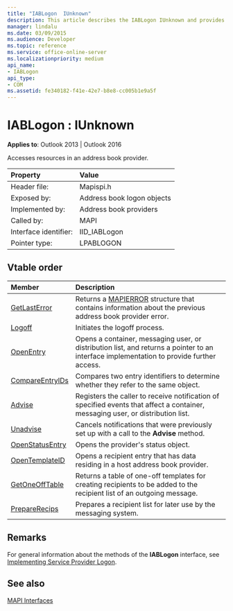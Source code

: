```yaml
---
title: "IABLogon  IUnknown"
description: This article describes the IABLogon IUnknown and provides methods, properties, and additional remarks.
manager: lindalu
ms.date: 03/09/2015
ms.audience: Developer
ms.topic: reference
ms.service: office-online-server
ms.localizationpriority: medium
api_name:
- IABLogon
api_type:
- COM
ms.assetid: fe340182-f41e-42e7-b8e8-cc005b1e9a5f
---
```


# IABLogon : IUnknown

  
  
**Applies to**: Outlook 2013 | Outlook 2016 
  
Accesses resources in an address book provider.
  
|Property |Value |
|:-----|:-----|
|Header file:  <br/> |Mapispi.h  <br/> |
|Exposed by:  <br/> |Address book logon objects  <br/> |
|Implemented by:  <br/> |Address book providers  <br/> |
|Called by:  <br/> |MAPI  <br/> |
|Interface identifier:  <br/> |IID_IABLogon  <br/> |
|Pointer type:  <br/> |LPABLOGON  <br/> |
   
## Vtable order

|Member | Description |
|:-----|:-----|
|[GetLastError](iablogon-getlasterror.md) <br/> |Returns a [MAPIERROR](mapierror.md) structure that contains information about the previous address book provider error. |
|[Logoff](iablogon-logoff.md) <br/> |Initiates the logoff process. |
|[OpenEntry](iablogon-openentry.md) <br/> |Opens a container, messaging user, or distribution list, and returns a pointer to an interface implementation to provide further access. |
|[CompareEntryIDs](iablogon-compareentryids.md) <br/> |Compares two entry identifiers to determine whether they refer to the same object. |
|[Advise](iablogon-advise.md) <br/> |Registers the caller to receive notification of specified events that affect a container, messaging user, or distribution list. |
|[Unadvise](iablogon-unadvise.md) <br/> |Cancels notifications that were previously set up with a call to the **Advise** method. |
|[OpenStatusEntry](iablogon-openstatusentry.md) <br/> |Opens the provider's status object. |
|[OpenTemplateID](iablogon-opentemplateid.md) <br/> |Opens a recipient entry that has data residing in a host address book provider. |
|[GetOneOffTable](iablogon-getoneofftable.md) <br/> |Returns a table of one-off templates for creating recipients to be added to the recipient list of an outgoing message. |
|[PrepareRecips](iablogon-preparerecips.md) <br/> |Prepares a recipient list for later use by the messaging system. |
   
## Remarks

For general information about the methods of the **IABLogon** interface, see [Implementing Service Provider Logon](implementing-service-provider-logon.md).
  
## See also



[MAPI Interfaces](mapi-interfaces.md)

